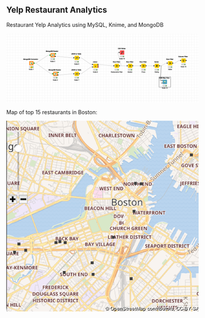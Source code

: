 ## Yelp Restaurant Analytics
Restaurant Yelp Analytics using MySQL, Knime, and MongoDB


![alt text](https://github.com/mkimball14/yelp_analytics/blob/main/images/Knime%20Workflow.png "Knime Workflow")

Map of top 15 restaurants in Boston: 

![alt text](https://github.com/mkimball14/yelp_analytics/blob/main/images/BostonMap.png "Boston Map")
